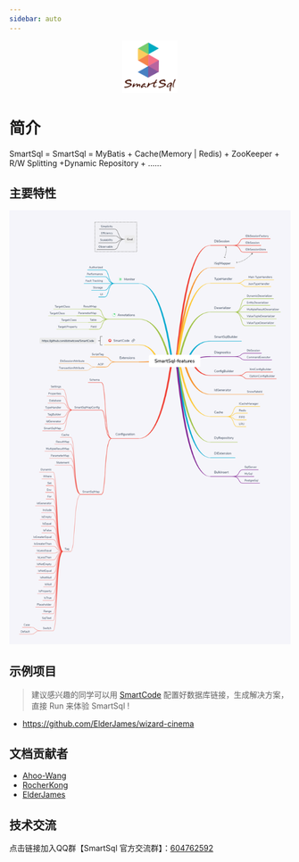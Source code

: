 ```yaml
---
sidebar: auto
---
```


<p align="center">
  <a href="https://github.com/Ahoo-Wang/SmartSql" target="_blank"><img width="100"src="./docs/imgs/SmartSql.png"></a>
</p>

# 简介

 SmartSql = SmartSql = MyBatis + Cache(Memory | Redis) + ZooKeeper + R/W Splitting +Dynamic Repository + ......

## 主要特性

![SmartSql特性](./docs/imgs/SmartSql-features.png)

## 示例项目

>建议感兴趣的同学可以用 [SmartCode](https://github.com/Ahoo-Wang/SmartCode) 配置好数据库链接，生成解决方案，直接 Run 来体验 SmartSql !

- <https://github.com/ElderJames/wizard-cinema>


## 文档贡献者

- [Ahoo-Wang](https://github.com/Ahoo-Wang)
- [RocherKong](https://github.com/RocherKong)
- [ElderJames](https://github.com/ElderJames)

## 技术交流

点击链接加入QQ群【SmartSql 官方交流群】：[604762592](https://jq.qq.com/?_wv=1027&k=5Sy8Ahw)